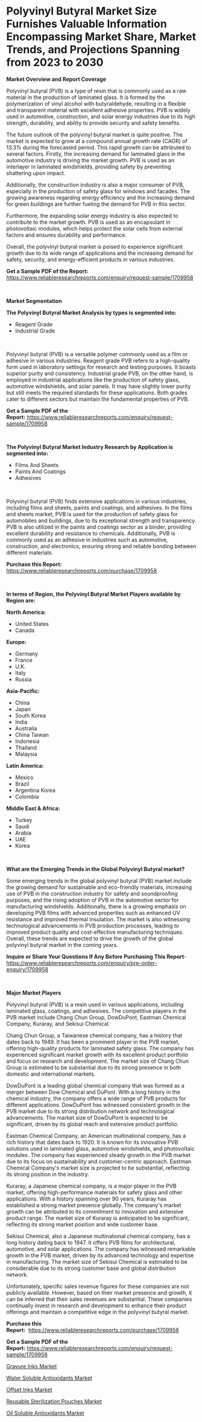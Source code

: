 <p><h1>Polyvinyl Butyral Market Size Furnishes Valuable Information Encompassing Market Share, Market Trends, and Projections Spanning from 2023 to 2030</h1></p><p><strong>Market Overview and Report Coverage</strong></p>
<p><p>Polyvinyl butyral (PVB) is a type of resin that is commonly used as a raw material in the production of laminated glass. It is formed by the polymerization of vinyl alcohol with butyraldehyde, resulting in a flexible and transparent material with excellent adhesive properties. PVB is widely used in automotive, construction, and solar energy industries due to its high strength, durability, and ability to provide security and safety benefits.</p><p>The future outlook of the polyvinyl butyral market is quite positive. The market is expected to grow at a compound annual growth rate (CAGR) of 13.3% during the forecasted period. This rapid growth can be attributed to several factors. Firstly, the increasing demand for laminated glass in the automotive industry is driving the market growth. PVB is used as an interlayer in laminated windshields, providing safety by preventing shattering upon impact.</p><p>Additionally, the construction industry is also a major consumer of PVB, especially in the production of safety glass for windows and facades. The growing awareness regarding energy efficiency and the increasing demand for green buildings are further fueling the demand for PVB in this sector.</p><p>Furthermore, the expanding solar energy industry is also expected to contribute to the market growth. PVB is used as an encapsulant in photovoltaic modules, which helps protect the solar cells from external factors and ensures durability and performance.</p><p>Overall, the polyvinyl butyral market is poised to experience significant growth due to its wide range of applications and the increasing demand for safety, security, and energy-efficient products in various industries.</p></p>
<p><strong>Get a Sample PDF of the Report:</strong> <a href="https://www.reliableresearchreports.com/enquiry/request-sample/1709958">https://www.reliableresearchreports.com/enquiry/request-sample/1709958</a></p>
<p>&nbsp;</p>
<p><strong>Market Segmentation</strong></p>
<p><strong>The Polyvinyl Butyral Market Analysis by types is segmented into:</strong></p>
<p><ul><li>Reagent Grade</li><li>Industrial Grade</li></ul></p>
<p>&nbsp;</p>
<p><p>Polyvinyl butyral (PVB) is a versatile polymer commonly used as a film or adhesive in various industries. Reagent grade PVB refers to a high-quality form used in laboratory settings for research and testing purposes. It boasts superior purity and consistency. Industrial grade PVB, on the other hand, is employed in industrial applications like the production of safety glass, automotive windshields, and solar panels. It may have slightly lower purity but still meets the required standards for these applications. Both grades cater to different sectors but maintain the fundamental properties of PVB.</p></p>
<p><strong>Get a Sample PDF of the Report:</strong>&nbsp;<a href="https://www.reliableresearchreports.com/enquiry/request-sample/1709958">https://www.reliableresearchreports.com/enquiry/request-sample/1709958</a></p>
<p>&nbsp;</p>
<p><strong>The Polyvinyl Butyral Market Industry Research by Application is segmented into:</strong></p>
<p><ul><li>Films And Sheets</li><li>Paints And Coatings</li><li>Adhesives</li></ul></p>
<p>&nbsp;</p>
<p><p>Polyvinyl butyral (PVB) finds extensive applications in various industries, including films and sheets, paints and coatings, and adhesives. In the films and sheets market, PVB is used for the production of safety glass for automobiles and buildings, due to its exceptional strength and transparency. PVB is also utilized in the paints and coatings sector as a binder, providing excellent durability and resistance to chemicals. Additionally, PVB is commonly used as an adhesive in industries such as automotive, construction, and electronics, ensuring strong and reliable bonding between different materials.</p></p>
<p><strong>Purchase this Report:</strong>&nbsp; <a href="https://www.reliableresearchreports.com/purchase/1709958">https://www.reliableresearchreports.com/purchase/1709958</a></p>
<p>&nbsp;</p>
<p><strong>In terms of Region, the Polyvinyl Butyral Market Players available by Region are:</strong></p>
<p>
    <p> <strong> North America: </strong>
        <ul>
            <li>United States</li>
            <li>Canada</li>
        </ul>
        </p> 
    <p> <strong> Europe: </strong>
        <ul>
            <li>Germany</li>
            <li>France</li>
            <li>U.K.</li>
            <li>Italy</li>
            <li>Russia</li>
        </ul>
        </p> 
    <p> <strong> Asia-Pacific: </strong>
        <ul>
            <li>China</li>
            <li>Japan</li>
            <li>South Korea</li>
            <li>India</li>
            <li>Australia</li>
            <li>China Taiwan</li>
            <li>Indonesia</li>
            <li>Thailand</li>
            <li>Malaysia</li>
        </ul>
        </p> 
    <p> <strong> Latin America: </strong>
        <ul>
            <li>Mexico</li>
            <li>Brazil</li>
            <li>Argentina Korea</li>
            <li>Colombia</li>
        </ul>
        </p> 
    <p> <strong> Middle East & Africa: </strong>
        <ul>
            <li>Turkey</li>
            <li>Saudi</li>
            <li>Arabia</li>
            <li>UAE</li>
            <li>Korea</li>
        </ul>
    </p>
    </p>
<p>&nbsp;</p>
<p><strong>What are the Emerging Trends in the Global Polyvinyl Butyral market?</strong></p>
<p><p>Some emerging trends in the global polyvinyl butyral (PVB) market include the growing demand for sustainable and eco-friendly materials, increasing use of PVB in the construction industry for safety and soundproofing purposes, and the rising adoption of PVB in the automotive sector for manufacturing windshields. Additionally, there is a growing emphasis on developing PVB films with advanced properties such as enhanced UV resistance and improved thermal insulation. The market is also witnessing technological advancements in PVB production processes, leading to improved product quality and cost-effective manufacturing techniques. Overall, these trends are expected to drive the growth of the global polyvinyl butyral market in the coming years.</p></p>
<p><strong>Inquire or Share Your Questions If Any Before Purchasing This Report</strong>- <a href="https://www.reliableresearchreports.com/enquiry/pre-order-enquiry/1709958">https://www.reliableresearchreports.com/enquiry/pre-order-enquiry/1709958</a></p>
<p>&nbsp;</p>
<p><strong>Major Market Players</strong></p>
<p><p>Polyvinyl butyral (PVB) is a resin used in various applications, including laminated glass, coatings, and adhesives. The competitive players in the PVB market include Chang Chun Group, DowDuPont, Eastman Chemical Company, Kuraray, and Sekisui Chemical.</p><p>Chang Chun Group, a Taiwanese chemical company, has a history that dates back to 1949. It has been a prominent player in the PVB market, offering high-quality products for laminated safety glass. The company has experienced significant market growth with its excellent product portfolio and focus on research and development. The market size of Chang Chun Group is estimated to be substantial due to its strong presence in both domestic and international markets.</p><p>DowDuPont is a leading global chemical company that was formed as a merger between Dow Chemical and DuPont. With a long history in the chemical industry, the company offers a wide range of PVB products for different applications. DowDuPont has witnessed consistent growth in the PVB market due to its strong distribution network and technological advancements. The market size of DowDuPont is expected to be significant, driven by its global reach and extensive product portfolio.</p><p>Eastman Chemical Company, an American multinational company, has a rich history that dates back to 1920. It is known for its innovative PVB solutions used in laminated glass, automotive windshields, and photovoltaic modules. The company has experienced steady growth in the PVB market due to its focus on sustainability and customer-centric approach. Eastman Chemical Company's market size is projected to be substantial, reflecting its strong position in the industry.</p><p>Kuraray, a Japanese chemical company, is a major player in the PVB market, offering high-performance materials for safety glass and other applications. With a history spanning over 90 years, Kuraray has established a strong market presence globally. The company's market growth can be attributed to its commitment to innovation and extensive product range. The market size of Kuraray is anticipated to be significant, reflecting its strong market position and wide customer base.</p><p>Sekisui Chemical, also a Japanese multinational chemical company, has a long history dating back to 1947. It offers PVB films for architectural, automotive, and solar applications. The company has witnessed remarkable growth in the PVB market, driven by its advanced technology and expertise in manufacturing. The market size of Sekisui Chemical is estimated to be considerable due to its strong customer base and global distribution network.</p><p>Unfortunately, specific sales revenue figures for these companies are not publicly available. However, based on their market presence and growth, it can be inferred that their sales revenues are substantial. These companies continually invest in research and development to enhance their product offerings and maintain a competitive edge in the polyvinyl butyral market.</p></p>
<p><strong>Purchase this Report:</strong>&nbsp;&nbsp;<a href="https://www.reliableresearchreports.com/purchase/1709958">https://www.reliableresearchreports.com/purchase/1709958</a></p>
<p></p>
<p><strong>Get a Sample PDF of the Report:</strong>&nbsp;<a href="https://www.reliableresearchreports.com/enquiry/request-sample/1709958">https://www.reliableresearchreports.com/enquiry/request-sample/1709958</a></p>
<p><p><a href="https://github.com/maliyahmorrow6654/Market-Research-Report-List-1/blob/main/gravure-inks-market.md">Gravure Inks Market</a></p><p><a href="https://github.com/marloy8/Market-Research-Report-List-1/blob/main/water-soluble-antioxidants-market.md">Water Soluble Antioxidants Market</a></p><p><a href="https://github.com/abdelrhmankishk22/Market-Research-Report-List-1/blob/main/offset-inks-market.md">Offset Inks Market</a></p><p><a href="https://github.com/mahnoor2003/Market-Research-Report-List-1/blob/main/reusable-sterilization-pouches-market.md">Reusable Sterilization Pouches Market</a></p><p><a href="https://github.com/aliciawhite5576/Market-Research-Report-List-1/blob/main/oil-soluble-antioxidants-market.md">Oil Soluble Antioxidants Market</a></p></p>